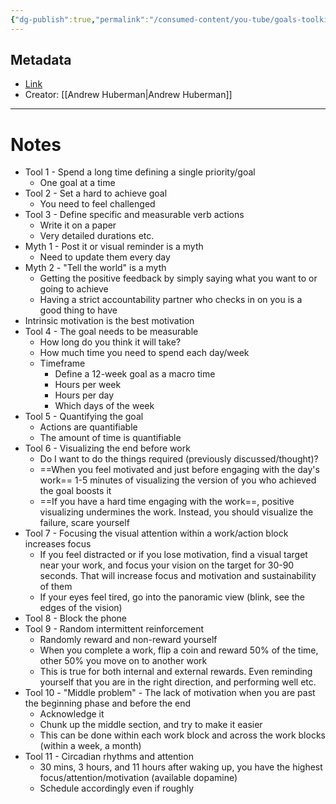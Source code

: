 ```yaml
---
{"dg-publish":true,"permalink":"/consumed-content/you-tube/goals-toolkit-how-to-set-and-achieve-your-goals-huberman-lab-podcast/"}
---
```


## Metadata
- [Link](https://www.hubermanlab.com/episode/goals-toolkit-how-to-set-achieve-your-goals)
- Creator: [[Andrew Huberman\|Andrew Huberman]]
---
# Notes
- Tool 1 - Spend a long time defining a single priority/goal
	- One goal at a time
- Tool 2 - Set a hard to achieve goal
	- You need to feel challenged
- Tool 3 - Define specific and measurable verb actions
	- Write it on a paper
	- Very detailed durations etc.
- Myth 1 - Post it or visual reminder is a myth
	- Need to update them every day
- Myth 2 - "Tell the world" is a myth
	- Getting the positive feedback by simply saying what you want to or going to achieve
	- Having a strict accountability partner who checks in on you is a good thing to have
- Intrinsic motivation is the best motivation
- Tool 4 - The goal needs to be measurable
	- How long do you think it will take?
	- How much time you need to spend each day/week
	- Timeframe
		- Define a 12-week goal as a macro time
		- Hours per week
		- Hours per day
		- Which days of the week
- Tool 5 - Quantifying the goal
	- Actions are quantifiable
	- The amount of time is quantifiable
- Tool 6 - Visualizing the end before work
	- Do I want to do the things required (previously discussed/thought)?
	- ==When you feel motivated and just before engaging with the day's work== 1-5 minutes of visualizing the version of you who achieved the goal boosts it
	- ==If you have a hard time engaging with the work==, positive visualizing undermines the work. Instead, you should visualize the failure, scare yourself
- Tool 7 - Focusing the visual attention within a work/action block increases focus
	- If you feel distracted or if you lose motivation, find a visual target near your work, and focus your vision on the target for 30-90 seconds. That will increase focus and motivation and sustainability of them
	- If your eyes feel tired, go into the panoramic view (blink, see the edges of the vision)
- Tool 8 - Block the phone
- Tool 9 - Random intermittent reinforcement
	- Randomly reward and non-reward yourself
	- When you complete a work, flip a coin and reward 50% of the time, other 50% you move on to another work
	- This is true for both internal and external rewards. Even reminding yourself that you are in the right direction, and performing well etc.
- Tool 10 - "Middle problem" - The lack of motivation when you are past the beginning phase and before the end
	- Acknowledge it
	- Chunk up the middle section, and try to make it easier
	- This can be done within each work block and across the work blocks (within a week, a month)
- Tool 11 - Circadian rhythms and attention
	- 30 mins, 3 hours, and 11 hours after waking up, you have the highest focus/attention/motivation (available dopamine)
	- Schedule accordingly even if roughly
